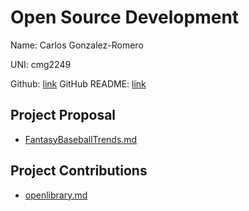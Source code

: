 # Open Source Development

Name: Carlos Gonzalez-Romero

UNI: cmg2249

Github: [link](https://github.com/Cargo1284)
GitHub README: [link](https://github.com/Cargo1284/Cargo1284/blob/main/README.md)

## Project Proposal
- [FantasyBaseballTrends.md](../projects/python/FantasyBaseballTrends.md)

## Project Contributions
- [openlibrary.md](../projects/python/openlibrary.md)
